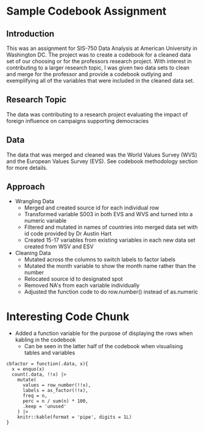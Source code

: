 # Sample Codebook Assignment

## Introduction

This was an assignment for SIS-750 Data Analysis at American University in Washington DC. The project was to create a codebook for a cleaned data set of our choosing or for the professors research project. With interest in contributing to a larger research topic, I was given two data sets to clean and merge for the professor and provide a codebook outlying and exemplifying all of the variables that were included in the cleaned data set. 

## Research Topic
The data was contributing to a research project evaluating the impact of foreign influence on campaigns supporting democracies

## Data
The data that was merged and cleaned was the World Values Survey (WVS) and the European Values Survey (EVS). See codebook methodology section for more details. 

## Approach
- Wrangling Data
  - Merged and created source id for each individual row
  - Transformed variable S003 in both EVS and WVS and turned into a numeric variable
  - Filtered and mutated in names of countries into merged data set with id code provided by Dr Austin Hart
  - Created 15-17 variables from existing variables in each new data set created from WSV and ESV
- Cleaning Data
  - Mutated across the columns to switch labels to factor labels
  - Mutated the month variable to show the month name rather than the number
  - Relocated source id to designated spot
  - Removed NA's from each variable individually
  - Adjusted the function code to do row.number() instead of as.numeric

# Interesting Code Chunk
- Added a function variable for the purpose of displaying the rows when kabling in the codebook
  - Can be seen in the latter half of the codebook when visualising tables and variables

```
cbfactor = function(.data, x){
  x = enquo(x)
  count(.data, !!x) |>
    mutate(
      values = row_number(!!x),
      labels = as_factor(!!x),
      freq = n,
      perc = n / sum(n) * 100,
      .keep = 'unused'
    ) |>
    knitr::kable(format = 'pipe', digits = 1L)
}
```

